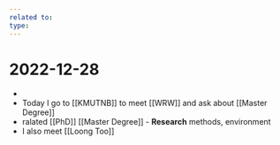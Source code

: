 ```yaml
---
related to: 
type:
---
```


# 2022-12-28

- 
- Today I go to [[KMUTNB]] to meet [[WRW]] and ask about [[Master Degree]] 
- ralated [[PhD]] [[Master Degree]] - **Research** methods, environment
- I also meet [[Loong Too]]